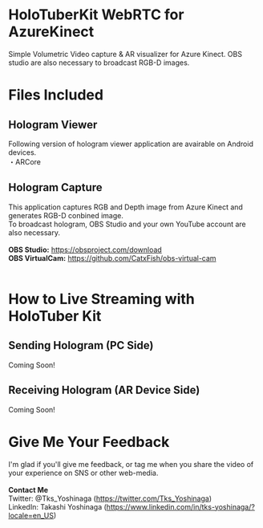 # HoloTuberKit WebRTC for AzureKinect
Simple Volumetric Video capture &amp; AR visualizer for Azure Kinect. OBS studio are also necessary to broadcast RGB-D images.<br>

# Files Included
## Hologram Viewer
Following version of hologram viewer application are avairable on Android devices.<br>
・ARCore <br>

## Hologram Capture
This application captures RGB and Depth image from Azure Kinect and generates RGB-D conbined image.<br>
To broadcast hologram, OBS Studio and your own YouTube account are also necessary.<br><br>
<b>OBS Studio:</b> https://obsproject.com/download  <br>
<b>OBS VirtualCam:</b> https://github.com/CatxFish/obs-virtual-cam <br>
<br>
# How to Live Streaming with HoloTuber Kit
## Sending Hologram (PC Side)
Coming Soon!<br>

## Receiving Hologram (AR Device Side)
Coming Soon!<br>

# Give Me Your Feedback
I'm glad if you'll give me feedback, or tag me when you share the video of your experience on SNS or other web-media.<br><br>
<b>Contact Me</b><br>
Twitter: @Tks_Yoshinaga (https://twitter.com/Tks_Yoshinaga)<br>
LinkedIn: Takashi Yoshinaga (https://www.linkedin.com/in/tks-yoshinaga/?locale=en_US)<br>
<br>
